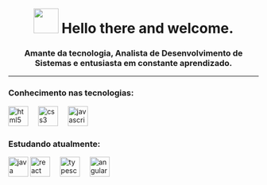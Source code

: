 <div align="left">
  <h1 align="center"><img height="50" src="https://media.tenor.com/-7SFzBp_rycAAAAi/fat-cat.gif"  /> Hello there and welcome.</h1>

  <h3 align="center">Amante da tecnologia, Analista de Desenvolvimento de Sistemas e entusiasta em constante aprendizado.</h3>
  <hr>
</div>

###

<h3> Conhecimento nas tecnologias:</h3>
<div align="left">
  
  <img src="https://cdn.jsdelivr.net/gh/devicons/devicon/icons/html5/html5-original.svg" height="40" alt="html5 logo"  />
  <img width="12" />
  <img src="https://cdn.jsdelivr.net/gh/devicons/devicon/icons/css3/css3-original.svg" height="40" alt="css3 logo"  />
  <img width="12" />
  <img src="https://cdn.jsdelivr.net/gh/devicons/devicon/icons/javascript/javascript-original.svg" height="40" alt="javascript logo"  />
  <img width="12" />
</div>

<h3>Estudando atualmente: </h3>
<div align="left">
  <img src="https://cdn.jsdelivr.net/gh/devicons/devicon/icons/java/java-original.svg" height="40" alt="java logo"  />
  <img src="https://cdn.jsdelivr.net/gh/devicons/devicon/icons/react/react-original.svg" height="40" alt="react logo"  />
  <img width="12" />
  <img src="https://cdn.jsdelivr.net/gh/devicons/devicon/icons/typescript/typescript-original.svg" height="40" alt="typescript logo"  />
  <img width="12" />
  <img src="https://cdn.jsdelivr.net/gh/devicons/devicon/icons/angularjs/angularjs-original.svg" height="40" alt="angularjs logo"  />
</div>

###
<!--
<div align="left">
  <a href="https://open.spotify.com/user/12148019472">
    <img src="https://spotify-recently-played-readme.vercel.app/api?user=12148019472&count=3&unique=true" alt="Spotify recently played"  />
  </a>
</div>-->

###
